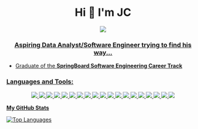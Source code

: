 <h1 align="center">Hi 👋 I'm JC</h1>

<p align="center">  
  <a href="https://www.linkedin.com/in/jc-ketterer-01709295/"><img src="https://img.shields.io/badge/Linkedin-ffffff?style=for-the-badge&logo=linkedin&logoColor=blue">
</p>


<h3 align="center">Aspiring Data Analyst/Software Engineer trying to find his way...</h3>

- Graduate of the **SpringBoard Software Engineering Career Track**

<p align="center">
</p>

<h3 align="left">Languages and Tools:</h3>

<p align="center">
  <img src="https://img.shields.io/badge/-ReactJS-%2320232a?logo=react&logoColor=%2361DAFB&style=for-the-badge"/>
  <img src="https://img.shields.io/badge/-JavaScript-%23323330?logo=javascript&logoColor=yellow&style=for-the-badge"/>
  <img src="https://img.shields.io/badge/HTML5-ffffff?style=for-the-badge&logo=html5&logoColor=E34F26"/>
  <img src="https://img.shields.io/badge/CSS3-ffffff?style=for-the-badge&logo=css3&logoColor=1572B6"/>
  <img src="https://img.shields.io/badge/Redux-593D88?style=for-the-badge&logo=redux&logoColor=white"/>
  <img src="https://img.shields.io/badge/Node.js-000000?style=for-the-badge&logo=node.js&logoColor=3C873A"/>
  <img src="https://img.shields.io/badge/Python-14354C?style=for-the-badge&logo=python&logoColor=yellow" />
  <img src="https://img.shields.io/badge/Pandas-150458?style=for-the-badge&logo=pandas&logoColor=white">
  <img src="https://img.shields.io/badge/Express.js-404D59?style=for-the-badge" />
  <img src="https://img.shields.io/badge/Bootstrap-563D7C?style=for-the-badge&logo=bootstrap&logoColor=white" />
  <img src="https://img.shields.io/badge/React_Router-CA4245?style=for-the-badge&logo=react-router&logoColor=white" />
  <img src="https://img.shields.io/badge/jQuery-0769AD?style=for-the-badge&logo=jquery&logoColor=white" />
  <img src="https://img.shields.io/badge/Flask-000000?style=for-the-badge&logo=flask&logoColor=red" />
  <img src="https://img.shields.io/badge/MySQL-00000F?style=for-the-badge&logo=mysql&logoColor=white" />
  <img src="https://img.shields.io/badge/MSSQL-000000?style=for-the-badge&logo=microsoftsqlserver&logoColor=cc2927">
  <img src="https://img.shields.io/badge/PostgreSQL-316192?style=for-the-badge&logo=postgresql&logoColor=white" />
  <img src="https://img.shields.io/badge/Heroku-ffffff?style=for-the-badge&logo=heroku&logoColor=430098" />
  <img src="https://img.shields.io/badge/Jest-C21325?style=for-the-badge&logo=jest&logoColor=white" />
  <img src="https://img.shields.io/badge/Jasmine-8A4182?style=for-the-badge&logo=jasmine&logoColor=darkgray" />

</p>



<b>My GitHub Stats</b>


<a href="https://github.com/jcketterer" align="left"><img src="https://github-readme-stats.vercel.app/api/top-langs/?username=jcketterer&langs_count=10&title_color=14b8a6&text_color=ffffff&icon_color=14b8a6&bg_color=000000&hide_border=true&locale=en&custom_title=Top%20%Languages" alt="Top Languages" /></a>

